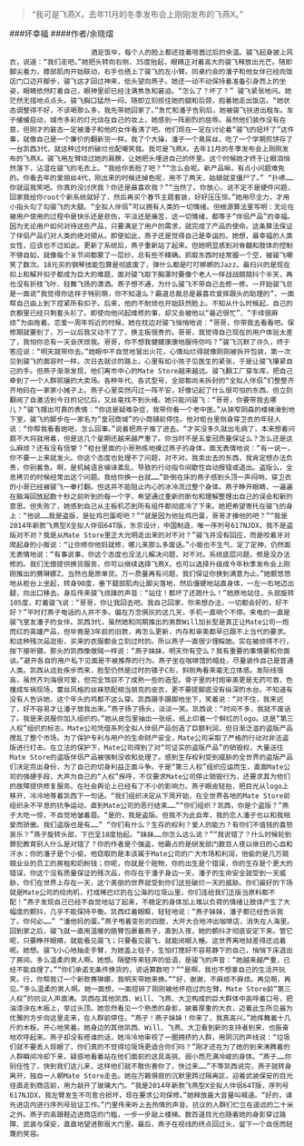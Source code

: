 > “我可是飞燕X，去年11月的冬季发布会上刚刚发布的飞燕X。”

###坏幸福
####作者/余晓熠

						酒足饭毕，每个人的脸上都还挂着喧嚣过后的余温。骏飞起身披上风衣，说道：“我们走吧。”她把头转向右侧，35度抬起，眼睛正对着高大的骏飞释放出光芒。随即脚尖着力，膝部肌肉开始联动，右手也搭上了骏飞的左小臂。同桌约会的潘子和他女伴已经向饭店门口迈开脚步，骏飞这才回过神来，低头望向燕子。她还一动不动保持着准备引身而上的坐姿，眼睛依然盯着自己，眼神里却已经注满焦急和窘迫。“怎么了？坏了？” 骏飞紧张地问。她茫然无措地点点头。骏飞胸口猛然一闷，随即立刻揽住她的腿和后颈，抱着她走出饭店。“她状态调整得不好，不该喝那么多，我先带她回家了。”急忙和潘子告别后，她被骏飞扶进出租车。车子缓缓启动，城市多彩的灯光烧在自己的妆上，她感到一阵剧烈的屈辱。虽然他们装作没有在意，但刚才的窘态一定被潘子和他的女伴看清了吧。他们现在一定在讨论着“骏飞的妞坏了”这件事，就像自己是一个廉价的翻新货一样。我了个大操，潘子一个臭屌丝，吃了一个学期煎饼存了一台凯西3代，就这种过时的破烂也配嘲笑我。我可是飞燕X，去年11月的冬季发布会上刚刚发布的飞燕X。骏飞用左臂绕过她的肩膀，让她把头埋进自己的怀里。这个时候她才终于让眼泪悄然落下，沾湿在骏飞的毛衣上。“我给你丢脸了吧？”“怎么会呢。新产品嘛，有点小问题难免的。你看去年的爱丽丝4代，刚出来的时候还掉色呢，用不了两天，姑娘就变僵尸了。” “扑哧……你就逗我笑吧。你真的没讨厌我？你还是最喜欢我？”“当然了。你放心，说不定不是硬件问题，回家我给你root个新系统就好了，然后再买个春节主题套装，好好压压惊。”她用尽全力，才用小指头勾了勾骏飞的大腿。“全拟人伴侣”可以拥有人类的一切情绪。但根源算法里写明：无论在被用户使用的过程中是快乐还是悲伤，平淡还是痛苦，这一切情绪，都等于“伴侣产品”的幸福。因为无论用户如何对待这些产品，只要满足了用户的需求，就完成了产品的使命。这条算法保证了伴侣产品们对人类的绝对顺从。即使如此，燕子还是觉得自己是幸运的。她想，最幸福的人类女性，应该也不过如此。更新了系统后，燕子重新站了起来。但她明显感到对脊髓和肢体的控制不够自如，就像每个关节间都蒙了一层纱，总有些不精确。抓取东西时经常握一个空，被骏飞嘲笑了数次。18元买的钢琴技能包算是彻底废了，弹什么都是叮叮梆梆的Jazz。最扫兴的是现在扣上和解开扣子都成为巨大的难题，面对骏飞取下胸罩时要像个老人一样战战兢兢抖个半天，再也没有折枝飞叶、轻舞飞扬的潇洒。燕子想不通，为什么骏飞不带自己去修一修。一开始骏飞总是一面说“我觉得你这样子特别萌，你不知道么？霸道总裁总是最喜欢爱摔跟头的助理的”，一面帮自己由上到下捏紧所有扣子。后来，他的不耐烦也开始跃然脸上。不知从什么时候起，自己的衣橱里已经只剩套头衫了。即使向他问起维修的事，却又会被他以“最近很忙”、“手续很麻烦”为由拖着。恋爱一周年将近的时候，她在枕边对骏飞悄悄地说：“哥哥，你带我去看看吧。保修期就要到了，万一以后我又动不了了，换主板很贵的。哥哥，我觉得自己现在的用户体验太差了，我怕你总有一天会厌烦我。哥哥，你不想我健健康康地服侍你吗？”骏飞沉默了许久，终于答应说：“明天就带你去。”她眼中不自觉地冒出火花，心情灿烂得就像刚刚被拆开包装，第一次见到骏飞的面容时一样。次日去就诊的路上，心里有如小孩子见医生的紧张，于是让骏飞攥紧自己的手。但燕子渐渐发现，他们离市中心的Mate Store越来越远。骏飞翻工厂穿车库，把自己牵到了一个人群熙攘的大卖场。各种年代、各式型号，全部都尚未拆封的“全拟人伴侣”们整整齐齐地码在一家家小摊子上。燕子心里突然闪过一阵不安，好像记起了什么很可怕的东西，但立刻翻阅了自激活到今日的记忆后，又丝毫找不到头绪。她只能问骏飞：“哥哥，你要带我去哪儿？”骏飞摆出可靠的表情：“你这是疑难杂症，我带你看一个老中医。”从狭窄阴森的楼梯滑到地下室，骏飞的脚步在一家名为“皇冠商城”的小商铺前停住。他对柜台里侧身穿卫衣的年轻人说：“你帮我看看她吧，怎么回事。”说着把燕子推了进去。“才买没多久就出毛病了，本来想着问题不大将就用着，但是这几个星期还越来越严重了。你当时不是五皇冠质量保证么？怎么还是这么麻烦？还有没有信誉？”柜台里面的小哥熟练地摸过燕子的身体，面无表情地说：“有一说一，你不要一上来就发火。你这个态度也处理不了问题，对不对。我卖出去的东西，我肯定想办法负责，你别着急。啊，是机械语言编译紊乱，导致的行动指令间歇性自动报错或退出。盗版么，全息拷贝的时候经常出这个问题。我给你换一台就……”卧倒在床的燕子感到头顶一声闷响，穿卫衣的小哥已经被骏飞一拳打翻。但这并不能阻止内心的冰冷流过整个身体。燕子睁开眼睛，一遍遍在脑海回放起数十秒之前听到的每一个字，希望通过重新的断句和理解整理出自己的误会和新的意思。但失败了，她感到自己从主板机芯到所有组件都彻底冷了下来。她把希望寄托在骏飞的身上：“他说……我是盗版，是扯鸡巴蛋呢吧？”“就是因为他扯鸡巴蛋，哥哥才揍他的吧？”“我是2014年新款飞燕型X全拟人伴侣64T版，东京设计，中国制造，唯一序列号617NJDX，我不是盗版对不对？我是从Mate Store里正大光明走出来的对不对？”骏飞并没有回应，而是咬着牙对爬起身的小贩说：“让你修你他妈就修，哪儿来那么多废话。”小贩也不生气，定了定神，仍然面无表情地说：“有事说事，你这个态度也没法儿解决问题，对不对。系统底层问题，修是没办法修的。我们无偿提供换货服务，你可以继续选择飞燕X，也可以选择升级成今年秋季发布会上刚刚推出的赛琳娜Z，当然也是原单货。万一质量再有问题，我们保证你换到满意为止。”她颤悠悠地从柜台上坐起，转身90度，垂下腿部肌肉让脚尖落地，然后僵硬地站直身体，一左一右地迈出腿，向出口移去。身后传来骏飞烦躁的声音：“站住！都坏了还跑什么！”她原地站住，头部旋转105度，盯着骏飞说：“哥哥，你让我回去吧。我自己回家，你来想办法，一切都会好的，好不好？”平时打燕子电话的人并不多。偏在万念俱灰的这几天，手机一直响个不停。来电的一直是骏飞室友潘子的女伴。凯西3代，虽然她和同期推出的男款Will加长型是真正让Mate公司一炮而红的英雄产品，但毕竟是3年前的旧款，再怎么更新，内存和审美都早已跟不上当代的要求。和这种残次品逛街，买来的衣服都会立刻过时的。所以燕子一直很少理睬她。实在被烦得不行，按下接听键。那头的凯西像做贼一样说：“燕子妹妹，明天你有空么？我有重要的事情要和你面谈。”避开各自的用户私下见面是不被推荐的行为。燕子坐在咖啡馆的暗处，尽量装作自己是普通人类。凯西从远处疾步而来，脸型仍然是过时的锥子C形，斜侧角看来毫无立体感。发际线很高，虽然齐刘海很可爱，但完全驾驭不了成熟一些的造型。骨子里的村炮审美更是无药可救，色撞成车祸现场，蕾丝风格的丝袜怒配相当朋克的皮衣，更不要提脚底没有纵深的水台。不知道有没有人告诉她，这个年头的鸡都不这么穿。凯西蹑手蹑脚地坐下，笑着说：“对不住，我来迟了，好不容易才让潘子放我出来。”燕子扬了扬头，淡淡一笑。凯西说：“时间不多，我就不废话了。我是来说服你加入组织的。”她从皮包里抽出一张纸，纸上印着一个鲜红的logo。这是“第三人权”组织的标志。Mate公司凭借系列全拟人伴侣产品创造了巨额利润，但日渐泛滥的盗版产品搅乱了整个市场。为了保护专利与用户的生命财产安全，Mate公司采取了严格的行动对非法盗版进行打击。在立法的保护下，Mate公司得到了对“可证实的盗版产品”的销毁权，大量送往Mate Store的盗版伴侣产品被强制没收和处理了。感到生存权利受到威胁的全世界的盗版产品们决定亮出身份，为了自己的切身利益正面斗争。于是“第三人权”组织应运而生，直面Mate公司的强硬手段，大声为自己的“人权”疾呼，不仅要求Mate公司停止销毁行为，还要求其为他们的故障提供修复服务。在社会舆论上已经有了不小的影响力。燕子眼皮轻抬，把目光从logo上移开，冷冷地等着凯西下一句话。“我们组织决定从下周开始，在全世界各地的Mate Store前组织永不平息的抗争运动，直到Mate公司的恶行结束……”“你们组织？凯西，你是个盗版？”燕子大吃一惊，不自觉地皱着眉。“是的，我是盗版。但我不为此自卑，我的恋人潘子也以和我相爱而骄傲。我们盗版也是有……” “你们有什么？生存的权利？爱人的能力？有你们不值钱的喜怒哀乐？”燕子旋转头部，下巴呈18度抬起。“妹妹……你怎么这么说？”“我说错了？什么时候轮到罪犯教育别人什么是对错了？你的作者是个强盗，他霸占的是研发部门数百人夜以继日的心血和汗水；你的潘子是个小偷，他窃取的是本该属于Mate公司的广大市场和利润，他偷的是几万兢兢业业的员工的房租和奶粉钱；你呢，你就是个赃物，你的出生是个错误，你的生存是个更大的错误，你这个没有质量保证的残次品，你存在于潘子身边一天，潘子的生命安全就受到一天威胁，你们在世界上存在一天，这个美丽的世界就受到你们这些破烂一天的威胁。你们最好的下场就是Mate公司的绞肉机，打成稀巴烂扔在公海的垃圾山里，你们连给我们正版当原料都不配！”燕子发现自己已经不自觉地站了起来，不稳定的身体加上难以负荷的情绪让肢体产生了大幅度的颤抖，几乎不能保持平衡。凯西红着眼眶，轻轻地说：“燕子妹妹，潘子都已经告诉我了。你何必……” “潘他妈的蛋。”燕子甩着变形的四肢，大开大合地冲出咖啡店，消失在人海里。回到家之后，骏飞就一直用温暖的胳臂包裹着燕子，直到入夜，她的颤抖才彻底安定下来。管它呢，只要睁开眼睛，就能看见骏飞；只要看见骏飞，就能闭眼入睡。这世界离地狱差得还远着呢。她想。骏飞小心地抽走手臂，为她盖上毯子，生怕打搅好不容易静下的自己，悄悄下床退出了房间。多么温柔的男人啊。她想。隔壁传来轻声的低语，是骏飞的声音：“她越来越严重，已经不能自理了。”“你们承诺无条件换货的，说话算数吧？”“是啊，我也不想拿自己的生活开玩笑。行，你帮我订一个新款赛琳娜，我明天带她来换。”“好，谢谢，不麻烦不麻烦。再见啊，再见。”多么温柔的男人啊。她一面想，一面捏碎了刚刚被他怀抱过的左臂。Mate Store前“第三人权”的抗议人声鼎沸。凯西在其他凯西、Will、飞燕、大卫构成的巨大群体中高呼着口号，把油漆涂在木板上，举过头顶。她忽然看见一个熟悉的身影，披着厚重的大衣，迈着此生所见最为优雅的方步向这里走来，在人群前停住。“燕子！燕子妹妹！你来了，我真高兴。”她挥舞着十几斤的木板，开心地笑着。她身边的其他凯西、Will、飞燕、大卫看到新的支持者到来，也振奋地欢呼起来。燕子却没有搭谁的话，她冷冷地审视了一圈拥挤的人群，用阴沉的声线说：“垃圾们就不要丢人现眼了，你们真的不觉得垃圾场更适合你们吗？”刚才还在为了她的到来沸腾着的人群瞬间冷却下来，疑惑地看着站在他们面前的这具高挑、弱小而充满冷峻的身体。“燕子……你别任性了，快到我们这儿来，这样他们就不敢伤害你了，快过来……”不等凯西说完，燕子就转身离开，独自一人朝Mate Store走去。她在万籁俱寂的沉默里跨过隔离区，迎着武装保安的目光径直走到商店前，用力敲开了玻璃大门。“我是2014年新款飞燕型X全拟人伴侣64T版，序列号617NJDX，我左臂发生不可愈合损坏，现在要求公司保修。”她释放最大音量叫喊道。“好的，请先进店内进行序列号验证工作。”门里传来听上去热情的声音。抗议的人群们伫立在遥远的二十米之外。燕子的高跟鞋迈进商店的门槛，一步一步敲上楼梯。数百道目光也随着她的身影穿过路障、武装与保安，直直地望进那扇大门里。最后，燕子在视线的终点回过头，留下一个自信而轻蔑的笑容。			  		